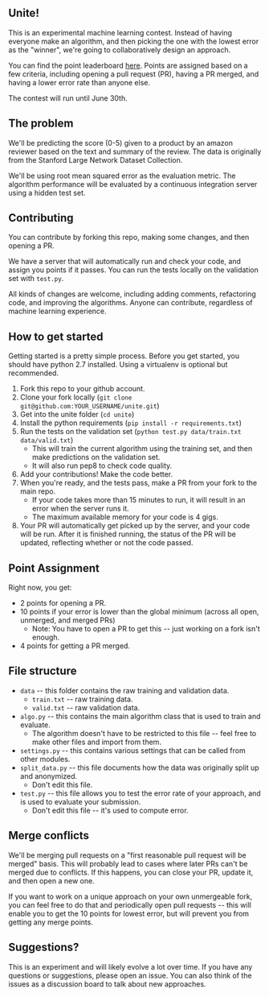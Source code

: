Unite!
----------------

This is an experimental machine learning contest.  Instead of having everyone make an algorithm, and then picking the one with the lowest error as the "winner", we're going to collaboratively design an approach.  

You can find the point leaderboard [here](http://unite.dataquest.io/f/leaderboard/dataquestio/unite).  Points are assigned based on a few criteria, including opening a pull request (PR), having a PR merged, and having a lower error rate than anyone else.  

The contest will run until June 30th.

## The problem

We'll be predicting the score (0-5) given to a product by an amazon reviewer based on the text and summary of the review.  The data is originally from the Stanford Large Network Dataset Collection.  

We'll be using root mean squared error as the evaluation metric.  The algorithm performance will be evaluated by a continuous integration server using a hidden test set.

## Contributing

You can contribute by forking this repo, making some changes, and then opening a PR.  

We have a server that will automatically run and check your code, and assign you points if it passes.  You can run the tests locally on the validation set with `test.py`.  

All kinds of changes are welcome, including adding comments, refactoring code, and improving the algorithms.  Anyone can contribute, regardless of machine learning experience.

How to get started
-------------------

Getting started is a pretty simple process.  Before you get started, you should have python 2.7 installed.  Using a virtualenv is optional but recommended.

1. Fork this repo to your github account.
2. Clone your fork locally (`git clone git@github.com:YOUR_USERNAME/unite.git`)
3. Get into the unite folder (`cd unite`)
4. Install the python requirements (`pip install -r requirements.txt`)
5. Run the tests on the validation set (`python test.py data/train.txt data/valid.txt`)
    * This will train the current algorithm using the training set, and then make predictions on the validation set.
    * It will also run pep8 to check code quality.
6. Add your contributions!  Make the code better.
7. When you're ready, and the tests pass, make a PR from your fork to the main repo.
    * If your code takes more than 15 minutes to run, it will result in an error when the server runs it.
    * The maximum available memory for your code is 4 gigs.
8. Your PR will automatically get picked up by the server, and your code will be run.  After it is finished running, the status of the PR will be updated, reflecting whether or not the code passed.

Point Assignment
------------------

Right now, you get:

* 2 points for opening a PR.
* 10 points if your error is lower than the global minimum (across all open, unmerged, and merged PRs)
    * Note: You have to open a PR to get this -- just working on a fork isn't enough.
* 4 points for getting a PR merged.

File structure
-------------------

* `data` -- this folder contains the raw training and validation data.
    * `train.txt` -- raw training data.
    * `valid.txt` -- raw validation data. 
* `algo.py` -- this contains the main algorithm class that is used to train and evaluate.
    * The algorithm doesn't have to be restricted to this file -- feel free to make other files and import from them.
* `settings.py` -- this contains various settings that can be called from other modules.
* `split_data.py` -- this file documents how the data was originally split up and anonymized.
    * Don't edit this file.
* `test.py` -- this file allows you to test the error rate of your approach, and is used to evaluate your submission.
    * Don't edit this file -- it's used to compute error.

Merge conflicts
------------------

We'll be merging pull requests on a "first reasonable pull request will be merged" basis.  This will probably lead to cases where later PRs can't be merged due to conflicts.  If this happens, you can close your PR, update it, and then open a new one.

If you want to work on a unique approach on your own unmergeable fork, you can feel free to do that and periodically open pull requests -- this will enable you to get the 10 points for lowest error, but will prevent you from getting any merge points.

Suggestions?
-------------------

This is an experiment and will likely evolve a lot over time.  If you have any questions or suggestions, please open an issue.  You can also think of the issues as a discussion board to talk about new approaches.
